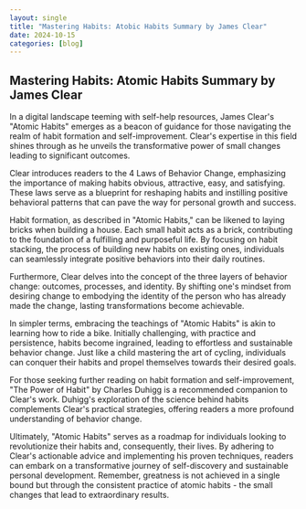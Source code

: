 ```yaml
---
layout: single
title: "Mastering Habits: Atobic Habits Summary by James Clear"
date: 2024-10-15
categories: [blog]
---
```


## Mastering Habits: Atomic Habits Summary by James Clear

In a digital landscape teeming with self-help resources, James Clear's "Atomic Habits" emerges as a beacon of guidance for those navigating the realm of habit formation and self-improvement. Clear's expertise in this field shines through as he unveils the transformative power of small changes leading to significant outcomes.

 Clear introduces readers to the 4 Laws of Behavior Change, emphasizing the importance of making habits obvious, attractive, easy, and satisfying. These laws serve as a blueprint for reshaping habits and instilling positive behavioral patterns that can pave the way for personal growth and success.

Habit formation, as described in "Atomic Habits," can be likened to laying bricks when building a house. Each small habit acts as a brick, contributing to the foundation of a fulfilling and purposeful life. By focusing on habit stacking, the process of building new habits on existing ones, individuals can seamlessly integrate positive behaviors into their daily routines.

Furthermore, Clear delves into the concept of the three layers of behavior change: outcomes, processes, and identity. By shifting one's mindset from desiring change to embodying the identity of the person who has already made the change, lasting transformations become achievable.

In simpler terms, embracing the teachings of "Atomic Habits" is akin to learning how to ride a bike. Initially challenging, with practice and persistence, habits become ingrained, leading to effortless and sustainable behavior change. Just like a child mastering the art of cycling, individuals can conquer their habits and propel themselves towards their desired goals.

For those seeking further reading on habit formation and self-improvement, "The Power of Habit" by Charles Duhigg is a recommended companion to Clear's work. Duhigg's exploration of the science behind habits complements Clear's practical strategies, offering readers a more profound understanding of behavior change.

Ultimately, "Atomic Habits" serves as a roadmap for individuals looking to revolutionize their habits and, consequently, their lives. By adhering to Clear's actionable advice and implementing his proven techniques, readers can embark on a transformative journey of self-discovery and sustainable personal development. Remember, greatness is not achieved in a single bound but through the consistent practice of atomic habits - the small changes that lead to extraordinary results.
